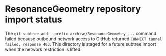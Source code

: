 # ResonanceGeometry repository import status

The `git subtree add --prefix archive/ResonanceGeometry ...` command failed because outbound network access to GitHub returned `CONNECT tunnel failed, response 403`. This directory is staged for a future subtree import when the network restriction is lifted.
